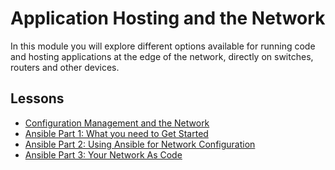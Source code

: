 # Application Hosting and the Network
In this module you will explore different options available for running code and hosting applications at the edge of the network, directly on switches, routers and other devices.   

## Lessons

* [Configuration Management and the Network](intro/README.md)
* [Ansible Part 1: What you need to Get Started](ansible_part_1/README.md)
* [Ansible Part 2: Using Ansible for Network Configuration](ansible_part_2/README.md)
* [Ansible Part 3: Your Network As Code](ansible_part_3/README.md)
